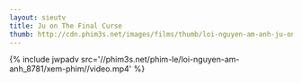 ```yaml
---
layout: sieutv
title: Ju on The Final Curse
thumb: http://cdn.phim3s.net/images/films/thumb/loi-nguyen-am-anh-ju-on-the-final-curse-2015.jpg
---
```

{% include jwpadv src='//phim3s.net/phim-le/loi-nguyen-am-anh_8781/xem-phim//video.mp4' %}